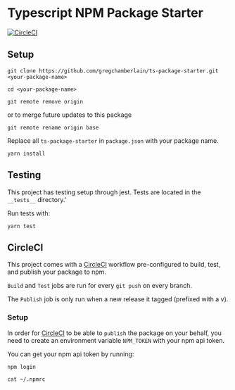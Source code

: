 # Typescript NPM Package Starter

[![CircleCI](https://circleci.com/gh/gregchamberlain/ts-package-starter/tree/master.svg?style=svg)](https://circleci.com/gh/gregchamberlain/ts-package-starter/tree/master)

## Setup

```
git clone https://github.com/gregchamberlain/ts-package-starter.git <your-package-name>

cd <your-package-name>

git remote remove origin
```

or to merge future updates to this package

```
git remote rename origin base
```

Replace all `ts-package-starter` in `package.json` with your package name.

```
yarn install
```

## Testing

This project has testing setup through jest. Tests are located in the
`__tests__` directory.'

Run tests with:

```
yarn test
```

## CircleCI

This project comes with a [CircleCI](https://circleci.com/) workflow
pre-configured to build, test, and publish your package to npm.

`Build` and `Test` jobs are run for every `git push` on every branch.

The `Publish` job is only run when a new release it tagged (prefixed with a v).

### Setup

In order for [CircleCI](https://circleci.com/) to be able to `publish` the
package on your behalf, you need to create an environment variable `NPM_TOKEN`
with your npm api token.

You can get your npm api token by running:

```
npm login

cat ~/.npmrc
```

